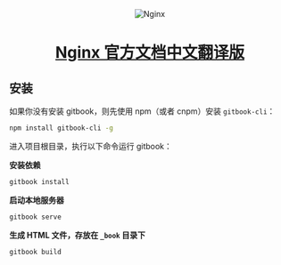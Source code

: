<div align="center">
    <img src="https://nginx.org/nginx.png" alt="Nginx">
    <h1><h1><a href="https://tsunyue1320.gitbook.io/nginx/v/main/">Nginx 官方文档中文翻译版</a></h1></h1>
</div>

## 安装

如果你没有安装 gitbook，则先使用 npm（或者 cnpm）安装 `gitbook-cli`：

```bash
npm install gitbook-cli -g
```

进入项目根目录，执行以下命令运行 gitbook：

**安装依赖**

```bash
gitbook install
```

**启动本地服务器**

```bash
gitbook serve
```

**生成 HTML 文件，存放在 `_book` 目录下**

```
gitbook build
```
